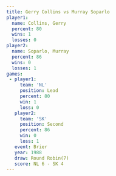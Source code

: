 ```yaml
---
title: Gerry Collins vs Murray Soparlo
player1:               
  name: Collins, Gerry 
  percent: 80          
  wins: 1              
  losses: 0            
player2:               
  name: Soparlo, Murray
  percent: 86          
  wins: 0              
  losses: 1            
games:
 - player1:        
     team: 'NL'    
     position: Lead
     percent: 80   
     win: 1        
     loss: 0       
   player2:          
     team: 'SK'      
     position: Second
     percent: 86     
     win: 0          
     loss: 1         
   event: Brier        
   year: 1988          
   draw: Round Robin(7)
   score: NL 6 - SK 4  
---
```

